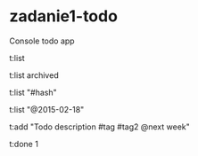 # zadanie1-todo
Console todo app

t:list

t:list archived

t:list "#hash"

t:list "@2015-02-18"

t:add "Todo description #tag #tag2 @next week"

t:done 1
